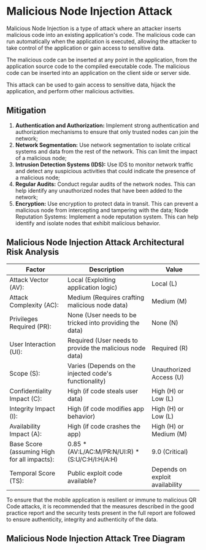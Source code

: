 # Malicious Node Injection Attack 

Malicious Node Injection is a type of attack where an attacker inserts malicious code into an existing application's code. The malicious code can run automatically when the application is executed, allowing the attacker to take control of the application or gain access to sensitive data.

The malicious code can be inserted at any point in the application, from the application source code to the compiled executable code. The malicious code can be inserted into an application on the client side or server side.

This attack can be used to gain access to sensitive data, hijack the application, and perform other malicious activities.

## Mitigation

1. **Authentication and Authorization:** Implement strong authentication and authorization mechanisms to ensure that only trusted nodes can join the network;
2. **Network Segmentation:** Use network segmentation to isolate critical systems and data from the rest of the network. This can limit the impact of a malicious node;
3. **Intrusion Detection Systems (IDS):** Use IDS to monitor network traffic and detect any suspicious activities that could indicate the presence of a malicious node;
4. **Regular Audits:** Conduct regular audits of the network nodes. This can help identify any unauthorized nodes that have been added to the network;
5. **Encryption:** Use encryption to protect data in transit. This can prevent a malicious node from intercepting and tampering with the data;
Node Reputation Systems: Implement a node reputation system. This can help identify and isolate nodes that exhibit malicious behavior.

## Malicious Node Injection Attack Architectural Risk Analysis

| **Factor**                                    | **Description**                                            | **Value**                               |
|-----------------------------------------------|------------------------------------------------------------|-----------------------------------------|
| Attack   Vector (AV):                         | Local   (Exploiting application logic)                     | Local   (L)                             |
| Attack   Complexity (AC):                     | Medium   (Requires crafting malicious node data)           | Medium   (M)                            |
| Privileges   Required (PR):                   | None   (User needs to be tricked into providing the data)  | None   (N)                              |
| User   Interaction (UI):                      | Required   (User needs to provide the malicious node data) | Required   (R)                          |
| Scope   (S):                                  | Varies   (Depends on the injected code's functionality)    |         Unauthorized Access (U)         |
| Confidentiality   Impact (C):                 | High   (if code steals user data)                          |         High (H) or Low (L)             |
| Integrity   Impact (I):                       | High   (if code modifies app behavior)                     |         High (H) or Low (L)             |
| Availability   Impact (A):                    | High   (if code crashes the app)                           |         High (H) or Medium (M)          |
| Base   Score (assuming High for all impacts): | 0.85   * (AV:L/AC:M/PR:N/UI:R) * (S:U/C:H/I:H/A:H)         | 9.0   (Critical)                        |
| Temporal   Score (TS):                        | Public   exploit code available?                           |         Depends on exploit availability |

To ensure that the mobile application is resilient or immune to malicious QR Code attacks, it is recommended that the measures described in the good practice report and the security tests present in the full report are followed to ensure authenticity, integrity and authenticity of the data.

## Malicious Node Injection Attack Tree Diagram


